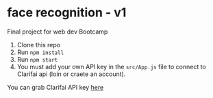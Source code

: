# face recognition - v1
Final project for web dev Bootcamp

1. Clone this repo
2. Run `npm install`
3. Run `npm start`
4. You must add your own API key in the `src/App.js` file to connect to Clarifai api (loin or craete an account).

You can grab Clarifai API key [here](https://www.clarifai.com/)

